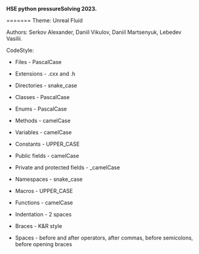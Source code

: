 **HSE python pressureSolving 2023.**


=======
Theme: Unreal Fluid

Authors: Serkov Alexander, Daniil Vikulov, Daniil Martsenyuk, Lebedev Vasilii.

CodeStyle:

* Files - PascalCase
* Extensions - .cxx and .h
* Directories - snake_case


* Classes - PascalCase
* Enums - PascalCase
* Methods - camelCase
* Variables - camelCase
* Constants - UPPER_CASE
* Public fields - camelCase
* Private and protected fields - _camelCase
* Namespaces - snake_case
* Macros - UPPER_CASE
* Functions - camelCase


* Indentation - 2 spaces
* Braces - K&R style
* Spaces - before and after operators, after commas, before semicolons, before opening braces
